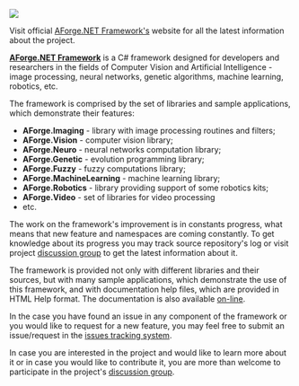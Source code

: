 [![](http://aforge.googlecode.com/svn/wiki/images/aforgenetf.jpg)](http://www.aforgenet.com/framework)

Visit official [AForge.NET Framework's](http://www.aforgenet.com/framework) website for all the latest information about the project.

**[AForge.NET Framework](http://www.aforgenet.com/framework)** is a C# framework designed for developers and researchers in the fields of Computer Vision and Artificial Intelligence - image processing, neural networks, genetic algorithms, machine learning, robotics, etc.

The framework is comprised by the set of libraries and sample applications, which demonstrate their features:

  * **AForge.Imaging** - library with image processing routines and filters;
  * **AForge.Vision** - computer vision library;
  * **AForge.Neuro** - neural networks computation library;
  * **AForge.Genetic** - evolution programming library;
  * **AForge.Fuzzy** - fuzzy computations library;
  * **AForge.MachineLearning** - machine learning library;
  * **AForge.Robotics** - library providing support of some robotics kits;
  * **AForge.Video** - set of libraries for video processing
  * etc.

The work on the framework's improvement is in constants progress, what means that new feature and namespaces are coming constantly. To get knowledge about its progress you may track source repository's log or visit project [discussion group](http://www.aforgenet.com/forum/) to get the latest information about it.

The framework is provided not only with different libraries and their sources, but with many sample applications, which demonstrate the use of this framework, and with documentation help files, which are provided in HTML Help format. The documentation is also available [on-line](http://www.aforgenet.com/framework/documentation.html).

In the case you have found an issue in any component of the framework or you would like to request for a new feature, you may feel free to submit an issue/request in the [issues tracking system](http://code.google.com/p/aforge/issues/list).

In case you are interested in the project and would like to learn more about it or in case you would like to contribute it, you are more than welcome to participate in the project's [discussion group](http://www.aforgenet.com/forum/).